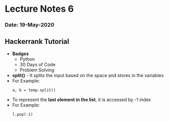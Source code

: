 # Lecture Notes 6
### Date: 19-May-2020

## Hackerrank Tutorial
* __Badges__
    * Python
    * 30 Days of Code
    * Problem Solving
* __split()__ - It splits the input based on the space and stores in the variables
* For Example:
    ```
    a, b = temp.split()
    ```
* To represent the __last element in the list__, it is accessed by -1 index
* For Example:  
    ```
    l.pop(-1)
    ```